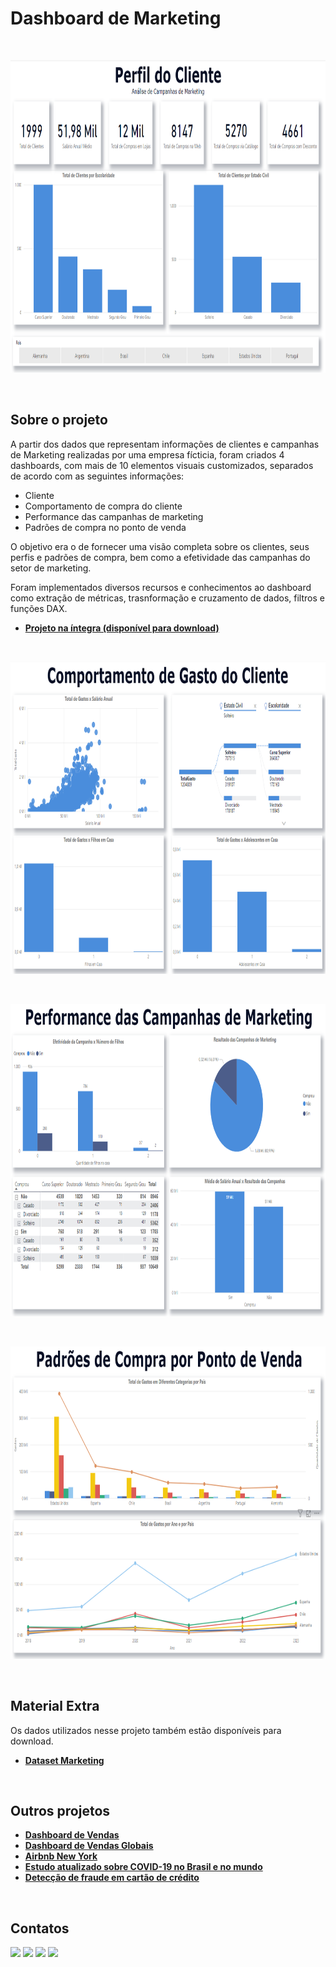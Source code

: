 # Dashboard de Marketing
<br/>

<p align="center">
  <img src="dashboard_1_perfil_cliente.png" height=500px>
</p>
<br/>

## Sobre o projeto
A partir dos dados que representam informações de clientes e campanhas de Marketing realizadas por uma empresa fícticia, foram criados 4  dashboards, com mais de  10  elementos  visuais customizados, separados de acordo com as seguintes informações:

* Cliente
* Comportamento de compra do cliente
* Performance das campanhas de marketing
* Padrões de compra no ponto de venda
  
O objetivo era o de fornecer uma visão completa sobre os clientes, seus perfis e padrões de compra, bem como a efetividade das campanhas do setor de marketing.

Foram implementados diversos recursos e conhecimentos ao dashboard como extração de métricas, trasnformação e cruzamento de dados, filtros e funções DAX.
<br/>

* **[Projeto na íntegra (disponível para download)](https://github.com/raffaloffredo/dashboard_marketing/blob/main/Dashboard_Analises_Campanhas_de_Marketing.pbix)**
<br/>

<p align="center">
  <img src="dashboard_2_comportamento_gasto.png" height=500px>
</p>
<br/>

<p align="center">
  <img src="dashboard_3_performance_campanhas.png" height=500px>
</p>
<br/>

<p align="center">
  <img src="dashboard_4_padroes_compra.png" height=500px>
</p>
<br/>

## Material Extra
Os dados utilizados nesse projeto também estão disponíveis para download.

* **[Dataset Marketing](https://github.com/raffaloffredo/dashboard_marketing/blob/main/dados_marketing.csv)**
<br/>

## Outros projetos

* **[Dashboard de Vendas](https://github.com/raffaloffredo/dashboard_vendas)**
* **[Dashboard de Vendas Globais](https://github.com/raffaloffredo/dashboard_vendas_globais/)**
* **[Airbnb New York](https://github.com/raffaloffredo/airbnb_new_york_portuguese)**
* **[Estudo atualizado sobre COVID-19 no Brasil e no mundo](https://github.com/raffaloffredo/covid_2023_portuguese)**
* **[Detecção de fraude em cartão de crédito](https://github.com/raffaloffredo/fraud_detection_portuguese)**
<br/>

 ## Contatos
<div>
  <a href="https://www.linkedin.com/in/raffaela-loffredo/?locale=en_US" target="_blank"><img src="https://img.shields.io/badge/-LinkedIn-%230077B5?style=for-the-badge&logo=linkedin&logoColor=white" target="_blank"></a>
  <a href="https://sites.google.com/view/loffredo/" target="_blank"><img src="https://img.shields.io/badge/website-000000?style=for-the-badge&logo=About.me&logoColor=white"></a>
  <a href="https://instagram.com/loffredo.ds" target="_blank"><img src="https://img.shields.io/badge/-Instagram-%23E4405F?style=for-the-badge&logo=instagram&logoColor=white" target="_blank"></a>
  <a href="https://medium.com/@loffredo.ds" target="_blank"><img src="https://img.shields.io/badge/Medium-12100E?style=for-the-badge&logo=medium&logoColor=white"></a>
</div>
